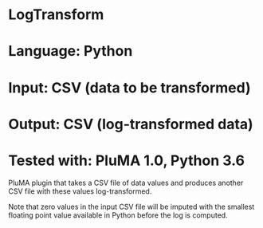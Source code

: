 # LogTransform
# Language: Python
# Input: CSV (data to be transformed)
# Output: CSV (log-transformed data)
# Tested with: PluMA 1.0, Python 3.6

PluMA plugin that takes a CSV file of data values and produces another CSV file
with these values log-transformed.

Note that zero values in the input CSV file will be imputed with the smallest
floating point value available in Python before the log is computed.
